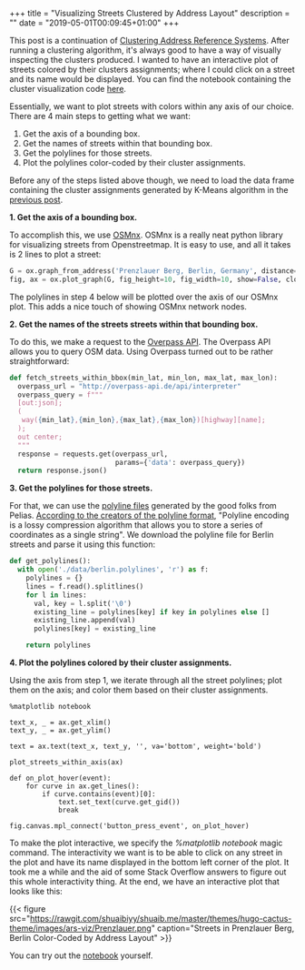 +++
title = "Visualizing Streets Clustered by Address Layout"
description = ""
date = "2019-05-01T00:09:45+01:00"
+++

This post is a continuation of [Clustering Address Reference Systems](https://shuaib.me/clustering-ars/). After running a clustering algorithm, it's always good to have a way of visually inspecting the clusters produced. I wanted to have an interactive plot of streets colored by their clusters assignments; where I could click on a street and its name would be displayed. You can find the notebook containing the cluster visualization code [here](https://github.com/shuaibiyy/address-interpolation/blob/master/VisualizeStreetARS.ipynb).

Essentially, we want to plot streets with colors within any axis of our choice. There are 4 main steps to getting what we want:

1. Get the axis of a bounding box.
2. Get the names of streets within that bounding box.
3. Get the polylines for those streets.
4. Plot the polylines color-coded by their cluster assignments.

Before any of the steps listed above though, we need to load the data frame containing the cluster assignments generated by K-Means algorithm in the [previous post](https://shuaib.me/clustering-ars/).

**1. Get the axis of a bounding box.**

To accomplish this, we use [OSMnx](https://github.com/gboeing/osmnx). OSMnx is a really neat python library for visualizing streets from Openstreetmap. It is easy to use, and all it takes is 2 lines to plot a street:

```python
G = ox.graph_from_address('Prenzlauer Berg, Berlin, Germany', distance=1000)
fig, ax = ox.plot_graph(G, fig_height=10, fig_width=10, show=False, close=False, edge_color='#D3D3D3', node_edgecolor='#D3D3D3', node_size=25, node_zorder=3, node_color='w')
```
The polylines in step 4 below will be plotted over the axis of our OSMnx plot. This adds a nice touch of showing OSMnx network nodes.

**2. Get the names of the streets streets within that bounding box.**

To do this, we make a request to the [Overpass API](https://overpass-turbo.eu/). The Overpass API allows you to query OSM data. Using Overpass turned out to be rather straightforward:

```python
def fetch_streets_within_bbox(min_lat, min_lon, max_lat, max_lon):
  overpass_url = "http://overpass-api.de/api/interpreter"
  overpass_query = f"""
  [out:json];
  (
   way({min_lat},{min_lon},{max_lat},{max_lon})[highway][name];
  );
  out center;
  """
  response = requests.get(overpass_url,
                          params={'data': overpass_query})
  return response.json()
```

**3. Get the polylines for those streets.**

For that, we can use the [polyline files](https://github.com/pelias/polylines#download-data) generated by the good folks from Pelias. [According to the creators of the polyline format](https://developers.google.com/maps/documentation/utilities/polylinealgorithm), "Polyline encoding is a lossy compression algorithm that allows you to store a series of coordinates as a single string". We download the polyline file for Berlin streets and parse it using this function:

```python
def get_polylines():
  with open('./data/berlin.polylines', 'r') as f:
    polylines = {}
    lines = f.read().splitlines()
    for l in lines:
      val, key = l.split('\0')
      existing_line = polylines[key] if key in polylines else []
      existing_line.append(val)
      polylines[key] = existing_line

    return polylines
```

**4. Plot the polylines colored by their cluster assignments.**

Using the axis from step 1, we iterate through all the street polylines; plot them on the axis; and color them based on their cluster assignments.

```
%matplotlib notebook

text_x, _ = ax.get_xlim()
text_y, _ = ax.get_ylim()

text = ax.text(text_x, text_y, '', va='bottom', weight='bold')

plot_streets_within_axis(ax)

def on_plot_hover(event):
    for curve in ax.get_lines():
        if curve.contains(event)[0]:
            text.set_text(curve.get_gid())
            break

fig.canvas.mpl_connect('button_press_event', on_plot_hover)
```

To make the plot interactive, we specify the *%matplotlib notebook* magic command. The interactivity we want is to be able to click on any street in the plot and have its name displayed in the bottom left corner of the plot. It took me a while and the aid of some Stack Overflow answers to figure out this whole interactivity thing. At the end, we have an interactive plot that looks like this:

{{< figure src="https://rawgit.com/shuaibiyy/shuaib.me/master/themes/hugo-cactus-theme/images/ars-viz/Prenzlauer.png" caption="Streets in Prenzlauer Berg, Berlin Color-Coded by Address Layout" >}}

You can try out the [notebook](https://github.com/shuaibiyy/address-interpolation/blob/master/VisualizeStreetARS.ipynb) yourself.
